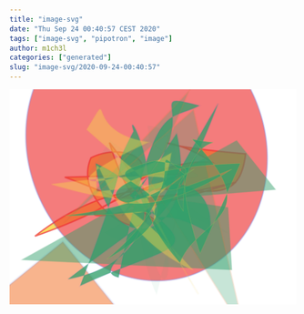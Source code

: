 ```yaml
---
title: "image-svg"
date: "Thu Sep 24 00:40:57 CEST 2020"
tags: ["image-svg", "pipotron", "image"]
author: m1ch3l
categories: ["generated"]
slug: "image-svg/2020-09-24-00:40:57"
---
```


![](image.svg)
